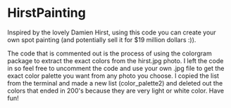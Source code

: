 # HirstPainting

Inspired by the lovely Damien Hirst, using this code you can create your own spot painting (and potentially sell it for $19 million dollars :)). 

The code that is commented out is the process of using the colorgram package to extract the exact colors from the hirst.jpg photo. I left the code in so feel free to uncomment the code and use your own .jpg file to get the exact color palette you want from any photo you choose. I copied the list from the terminal and made a new list (color_palette2) and deleted out the colors that ended in 200's because they are very light or white color. Have fun!
